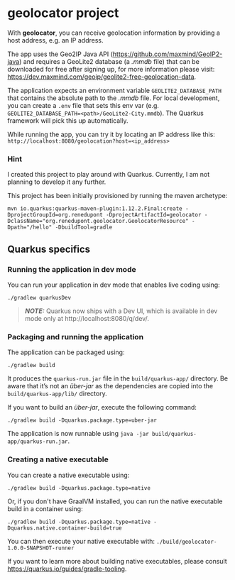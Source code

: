 # geolocator project

With **geolocator**, you can receive geolocation information by providing a host address, e.g. an IP address.

The app uses the Geo2IP Java API (https://github.com/maxmind/GeoIP2-java) and requires a GeoLite2 
database (a *.mmdb* file) that can be downloaded for free after signing up, for more information 
please visit: https://dev.maxmind.com/geoip/geolite2-free-geolocation-data.

The application expects an environment variable `GEOLITE2_DATABASE_PATH` that contains the absolute path to the *.mmdb* 
file. For local development, you can create a `.env` file that sets this 
env var (e.g. `GEOLITE2_DATABASE_PATH=<path>/GeoLite2-City.mmdb`). The Quarkus framework will pick this up 
automatically. 

While running the app, you can try it by locating an IP address like this:
`http://localhost:8080/geolocation?host=<ip_address>`

### Hint

I created this project to play around with Quarkus. Currently, I am not planning to develop it any further.

This project has been initially provisioned by running the maven archetype:
```shell script
mvn io.quarkus:quarkus-maven-plugin:1.12.2.Final:create -DprojectGroupId=org.renedupont -DprojectArtifactId=geolocator -DclassName="org.renedupont.geolocator.GeolocatorResource" -Dpath="/hello" -DbuildTool=gradle
```

## Quarkus specifics

### Running the application in dev mode

You can run your application in dev mode that enables live coding using:
```shell script
./gradlew quarkusDev
```

> **_NOTE:_**  Quarkus now ships with a Dev UI, which is available in dev mode only at http://localhost:8080/q/dev/.

### Packaging and running the application

The application can be packaged using:
```shell script
./gradlew build
```
It produces the `quarkus-run.jar` file in the `build/quarkus-app/` directory.
Be aware that it’s not an _über-jar_ as the dependencies are copied into the `build/quarkus-app/lib/` directory.

If you want to build an _über-jar_, execute the following command:
```shell script
./gradlew build -Dquarkus.package.type=uber-jar
```

The application is now runnable using `java -jar build/quarkus-app/quarkus-run.jar`.

### Creating a native executable

You can create a native executable using: 
```shell script
./gradlew build -Dquarkus.package.type=native
```

Or, if you don't have GraalVM installed, you can run the native executable build in a container using: 
```shell script
./gradlew build -Dquarkus.package.type=native -Dquarkus.native.container-build=true
```

You can then execute your native executable with: `./build/geolocator-1.0.0-SNAPSHOT-runner`

If you want to learn more about building native executables, please consult https://quarkus.io/guides/gradle-tooling.